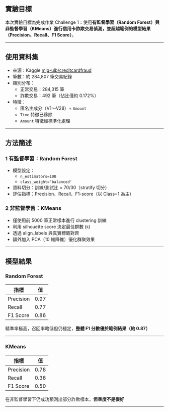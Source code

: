 ## 實驗目標

本次實驗目標為完成作業 Challenge 1：使用**有監督學習（Random Forest）**與**非監督學習（KMeans）**進行信用卡詐欺交易偵測，並**超越範例的模型結果（Precision、Recall、F1 Score）**。

---

## 使用資料集

- 來源：Kaggle [mlg-ulb/creditcardfraud](https://www.kaggle.com/mlg-ulb/creditcardfraud)
- 筆數：約 284,807 筆交易紀錄
- 類別分布：
  - 正常交易：284,315 筆
  - 詐欺交易：492 筆（佔比僅約 0.172%）
- 特徵：
  - 匿名主成分（V1～V28）+ `Amount`
  - `Time` 特徵已移除
  - `Amount` 特徵經標準化處理

---

## 方法簡述

### 1️ 有監督學習：Random Forest

- 模型設定：
  - `n_estimators=100`
  - `class_weight='balanced'`
- 資料切分：訓練/測試比 = 70/30（stratify 切分）
- 評估指標：Precision、Recall、F1-score（以 Class=1 為主）

### 2️ 非監督學習：KMeans

- 僅使用前 5000 筆正常樣本進行 clustering 訓練
- 利用 silhouette score 決定最佳群數 (`k`)
- 透過 align_labels 與真實標籤對齊
- 額外加入 PCA（10 維降維）優化群聚效果

---

##  模型結果

###  Random Forest

| 指標      | 值     |
|-----------|--------|
| Precision | 0.97   |
| Recall    | 0.77   |
| F1 Score  | 0.86   |

 精準率極高，召回率略低但仍穩定，**整體 F1 分數優於範例結果（約 0.87）**

---

###  KMeans

| 指標      | 值     |
|-----------|--------|
| Precision | 0.78   |
| Recall    | 0.36   |
| F1 Score  | 0.50   |

 在非監督學習下仍成功預測出部分詐欺樣本，**但準度不是很好**

---

